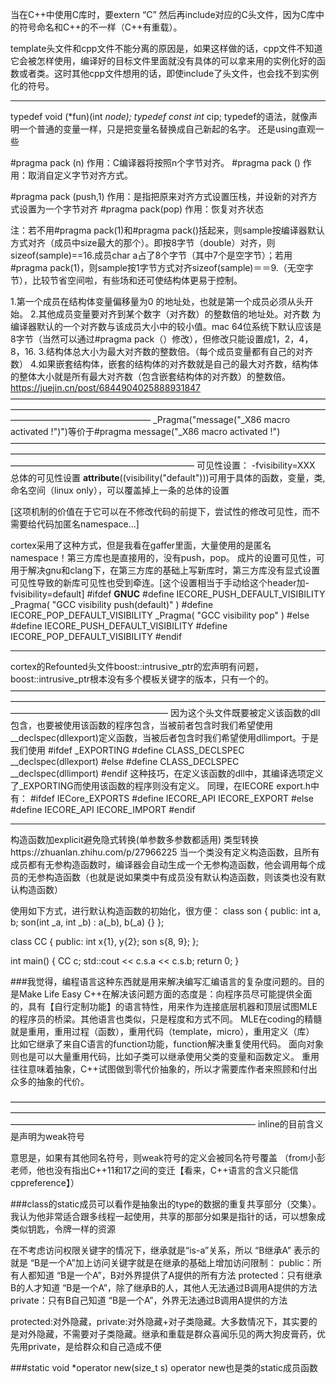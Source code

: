 当在C++中使用C库时，要extern “C” 然后再include对应的C头文件，因为C库中的符号命名和C++的不一样（C++有重载）。

template头文件和cpp文件不能分离的原因是，如果这样做的话，cpp文件不知道它会被怎样使用，编译好的目标文件里面就没有具体的可以拿来用的实例化好的函数或者类。这时其他cpp文件想用的话，即使include了头文件，也会找不到实例化的符号。
______________________________________________________________________________________
typedef void (*fun)(int *node);
typedef const int* cip;
typedef的语法，就像声明一个普通的变量一样，只是把变量名替换成自己新起的名字。
还是using直观一些

#pragma pack (n)             作用：C编译器将按照n个字节对齐。
#pragma pack ()               作用：取消自定义字节对齐方式。

#pragma pack (push,1)     作用：是指把原来对齐方式设置压栈，并设新的对齐方式设置为一个字节对齐
#pragma pack(pop)            作用：恢复对齐状态

注：若不用#pragma pack(1)和#pragma pack()括起来，则sample按编译器默认方式对齐（成员中size最大的那个）。即按8字节（double）对齐，则sizeof(sample)==16.成员char a占了8个字节（其中7个是空字节）；若用#pragma pack(1)，则sample按1字节方式对齐sizeof(sample)＝＝9.（无空字节），比较节省空间啦，有些场和还可使结构体更易于控制。

1.第一个成员在结构体变量偏移量为0 的地址处，也就是第一个成员必须从头开始。
2.其他成员变量要对齐到某个数字（对齐数）的整数倍的地址处。对齐数 为编译器默认的一个对齐数与该成员大小中的较小值。mac 64位系统下默认应该是8字节（当然可以通过#pragma pack（）修改），但修改只能设置成1，2，4，8，16.
3.结构体总大小为最大对齐数的整数倍。（每个成员变量都有自己的对齐数）
4.如果嵌套结构体，嵌套的结构体的对齐数就是自己的最大对齐数，结构体的整体大小就是所有最大对齐数（包含嵌套结构体的对齐数）的整数倍。
https://juejin.cn/post/6844904025888931847
————————————————————————————————————————————————————————————————————————————————————————
_Pragma("message(\"_X86 macro activated !\")")等价于#pragma message("_X86 macro activated !")
—————————————————————————————————————————————————————————————————————————————————————————————
可见性设置：
-fvisibility=XXX 总体的可见性设置
__attribute__((visibility("default")))可用于具体的函数，变量，类,命名空间（linux only），可以覆盖掉上一条的总体的设置

[这项机制的价值在于它可以在不修改代码的前提下，尝试性的修改可见性，而不需要给代码加匿名namespace...]

cortex采用了这种方式，但是我看在gaffer里面，大量使用的是匿名namespace！第三方库也是直接用的，没有push，pop。
成片的设置可见性，可用于解决gnu和clang下，在第三方库的基础上写新库时，第三方库没有显式设置可见性导致的新库可见性也受到牵连。[这个设置相当于手动给这个header加-fvisibility=default]
#ifdef __GNUC__
#define IECORE_PUSH_DEFAULT_VISIBILITY _Pragma( "GCC visibility push(default)" )
#define IECORE_POP_DEFAULT_VISIBILITY _Pragma( "GCC visibility pop" )
#else
#define IECORE_PUSH_DEFAULT_VISIBILITY
#define IECORE_POP_DEFAULT_VISIBILITY
#endif
__________________________________________________________________
cortex的Refounted头文件boost::intrusive_ptr的宏声明有问题，boost::intrusive_ptr根本没有多个模板关键字的版本，只有一个的。
——————————————————————————————————————————————————————————————————————————————————————————
因为这个头文件既要被定义该函数的dll包含，也要被使用该函数的程序包含，当被前者包含时我们希望使用__declspec(dllexport)定义函数，当被后者包含时我们希望使用dllimport。于是我们使用
#ifdef _EXPORTING
#define CLASS_DECLSPEC __declspec(dllexport)
#else
#define CLASS_DECLSPEC __declspec(dllimport)
#endif
这种技巧，在定义该函数的dll中，其编译选项定义了_EXPORTING而使用该函数的程序则没有定义。
同理，在IECORE export.h中有：
#ifdef IECore_EXPORTS
	#define IECORE_API IECORE_EXPORT
#else
	#define IECORE_API IECORE_IMPORT
#endif
_____________________________________________________________________________________________
构造函数加explicit避免隐式转换(单参数多参数都适用)
类型转换https://zhuanlan.zhihu.com/p/27966225
当一个类没有定义构造函数，且所有成员都有无参构造函数时，编译器会自动生成一个无参构造函数，他会调用每个成员的无参构造函数（也就是说如果类中有成员没有默认构造函数，则该类也没有默认构造函数）

使用如下方式，进行默认构造函数的初始化，很方便：
class son
{
public:
    int a, b;
    son(int _a, int _b) : a(_b), b(_a) {}
};

class CC
{
public:
    int x{1}, y{2};
    son s{8, 9};
};

int main()
{
    CC c;
    std::cout << c.s.a << c.s.b;
    return 0;
}

###我觉得，编程语言这种东西就是用来解决编写汇编语言的复杂度问题的。目的是Make Life Easy
C++在解决该问题方面的态度是：向程序员尽可能提供全面的，具有【自行定制功能】的语言特性，用来作为连接底层机器和顶层试图MLE的程序员的桥梁。其他语言也类似，只是程度和方式不同。
MLE在coding的精髓就是重用，重用过程（函数），重用代码（template，micro），重用定义（库）
比如它继承了来自C语言的function功能，function解决重复使用代码。
面向对象则也是可以大量重用代码，比如子类可以继承使用父类的变量和函数定义。
重用往往意味着抽象，C++试图做到零代价抽象的，所以才需要库作者来照顾和付出众多的抽象的代价。

————————————————————————————————————————————————————————————————————————————————————————————————————
inline的目前含义是声明为weak符号

意思是，如果有其他同名符号，则weak符号的定义会被同名符号覆盖
（from小彭老师，他也没有指出C++11和17之间的变迁【看来，C++语言的含义只能信cppreference】）

###class的static成员可以看作是抽象出的type的数据的重复共享部分（交集）。
我认为他非常适合跟多线程一起使用，共享的那部分如果是指针的话，可以想象成类似钥匙，令牌一样的资源

在不考虑访问权限关键字的情况下，继承就是“is-a”关系，所以 “B继承A” 表示的就是 “B是一个A”加上访问关键字就是在继承的基础上增加访问限制：
public：所有人都知道 “B是一个A”，B对外界提供了A提供的所有方法
protected：只有继承B的人才知道 “B是一个A”，除了继承B的人，其他人无法通过B调用A提供的方法
private：只有B自己知道 “B是一个A”，外界无法通过B调用A提供的方法

protected:对外隐藏，private:对外隐藏+对子类隐藏。大多数情况下，其实要的是对外隐藏，不需要对子类隐藏。继承和重载是群众喜闻乐见的两大狗皮膏药，优先用private，是给群众和自己造成不便

###static void *operator new(size_t s)
operator new也是类的static成员函数



